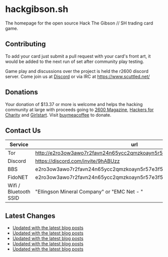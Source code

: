 # hackgibson.sh
The homepage for the open source Hack The Gibson // SH trading card game.


## Contributing

To add your card just submit a pull request with your card's front art, it would be added to the next run of set after community play testing.

Game play and discussions over the project is held the r2600 discord server. Come join us at [Discord](https://discord.com/invite/9hABUzz) or via IRC at https://www.scuttled.net/


## Donations

Your donation of $13.37 or more is welcome and helps the hacking community at large with proceeds going to [2600 Magazine](https://2600.com/), [Hackers for Charity](https://hackersforcharity.org) and [Girlstart](https://girlstart.org).  Visit [buymeacoffee](https://www.buymeacoffee.com/hackgibson.sh) to donate.


## Contact Us

Service | url
-|-
Tor | http://e2ro3ow3awo7r2favn24n65ycc2qmzkoayn5r57e3f56nvjwdcgg32ad.onion
Discord | https://discord.com/invite/9hABUzz
BBS | e2ro3ow3awo7r2favn24n65ycc2qmzkoayn5r57e3f56nvjwdcgg32ad.onion:23
FidoNET | e2ro3ow3awo7r2favn24n65ycc2qmzkoayn5r57e3f56nvjwdcgg32ad.onion:24554
Wifi / Bluetooth SSID | "Ellingson Mineral Company" or "EMC Net - <fidonet address>"

## Latest Changes
<!-- BLOG-POST-LIST:START -->
- [Updated with the latest blog posts](https://github.com/DFW2600/hackgibson.sh/commit/32fc6155d62b922453b4a1714489d36d925aa67e)
- [Updated with the latest blog posts](https://github.com/DFW2600/hackgibson.sh/commit/69ef647a1b6f4c89ffa8a78969f6fa72b235f468)
- [Updated with the latest blog posts](https://github.com/DFW2600/hackgibson.sh/commit/bf778acb7877f0eeacee3c1e50d6724dbf65583a)
- [Updated with the latest blog posts](https://github.com/DFW2600/hackgibson.sh/commit/8cb9ab7268f21343d387b8439a4c3c65afedbdc8)
- [Updated with the latest blog posts](https://github.com/DFW2600/hackgibson.sh/commit/8abb176c995de688e05ad7f9a8b79b674d6389fe)
<!-- BLOG-POST-LIST:END -->
